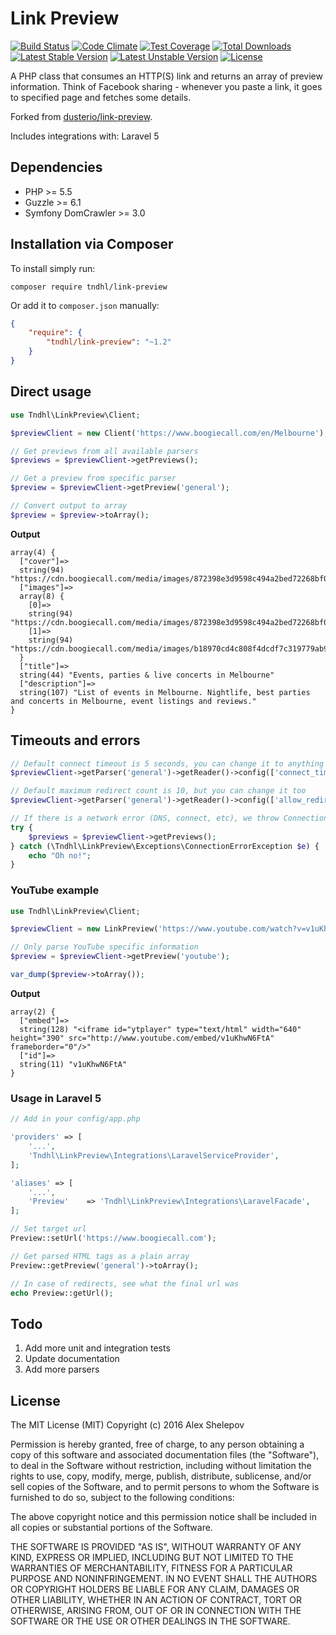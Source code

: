 # Link Preview 
[![Build Status](https://travis-ci.org/tndhl/link-preview.svg)](https://travis-ci.org/tndhl/link-preview)
[![Code Climate](https://codeclimate.com/github/tndhl/link-preview/badges/gpa.svg)](https://codeclimate.com/github/tndhl/link-preview/badges)
[![Test Coverage](https://codeclimate.com/github/tndhl/link-preview/badges/coverage.svg)](https://codeclimate.com/github/tndhl/link-preview/badges)
[![Total Downloads](https://poser.pugx.org/tndhl/link-preview/d/total.svg)](https://packagist.org/packages/tndhl/link-preview)
[![Latest Stable Version](https://poser.pugx.org/tndhl/link-preview/v/stable.svg)](https://packagist.org/packages/tndhl/link-preview)
[![Latest Unstable Version](https://poser.pugx.org/tndhl/link-preview/v/unstable.svg)](https://packagist.org/packages/tndhl/link-preview)
[![License](https://poser.pugx.org/tndhl/link-preview/license.svg)](https://packagist.org/packages/tndhl/link-preview)

A PHP class that consumes an HTTP(S) link and returns an array of preview information. Think of Facebook sharing -
whenever you paste a link, it goes to specified page and fetches some details.

Forked from [dusterio/link-preview](https://github.com/dusterio/link-preview).

Includes integrations with: Laravel 5

## Dependencies

* PHP >= 5.5
* Guzzle >= 6.1
* Symfony DomCrawler >= 3.0

## Installation via Composer

To install simply run:

```
composer require tndhl/link-preview
```

Or add it to `composer.json` manually:

```json
{
    "require": {
        "tndhl/link-preview": "~1.2"
    }
}
```

## Direct usage

```php
use Tndhl\LinkPreview\Client;

$previewClient = new Client('https://www.boogiecall.com/en/Melbourne');

// Get previews from all available parsers
$previews = $previewClient->getPreviews();

// Get a preview from specific parser
$preview = $previewClient->getPreview('general');

// Convert output to array
$preview = $preview->toArray();
```

**Output**

```
array(4) {
  ["cover"]=>
  string(94) "https://cdn.boogiecall.com/media/images/872398e3d9598c494a2bed72268bf018_1440575488_7314_s.jpg"
  ["images"]=>
  array(8) {
    [0]=>
    string(94) "https://cdn.boogiecall.com/media/images/872398e3d9598c494a2bed72268bf018_1440575488_7314_s.jpg"
    [1]=>
    string(94) "https://cdn.boogiecall.com/media/images/b18970cd4c808f4dcdf7c319779ab9c6_1457347623_2419_s.jpg"
  }
  ["title"]=>
  string(44) "Events, parties & live concerts in Melbourne"
  ["description"]=>
  string(107) "List of events in Melbourne. Nightlife, best parties and concerts in Melbourne, event listings and reviews."
}
```

## Timeouts and errors

```php
// Default connect timeout is 5 seconds, you can change it to anything you want
$previewClient->getParser('general')->getReader()->config(['connect_timeout' => 3.14]);

// Default maximum redirect count is 10, but you can change it too
$previewClient->getParser('general')->getReader()->config(['allow_redirects' => ['max' => 10]]);

// If there is a network error (DNS, connect, etc), we throw ConnectionErrorException
try {
    $previews = $previewClient->getPreviews();
} catch (\Tndhl\LinkPreview\Exceptions\ConnectionErrorException $e) {
    echo "Oh no!";
}
```

### YouTube example

```php
use Tndhl\LinkPreview\Client;

$previewClient = new LinkPreview('https://www.youtube.com/watch?v=v1uKhwN6FtA');

// Only parse YouTube specific information
$preview = $previewClient->getPreview('youtube');

var_dump($preview->toArray());
```

**Output**

```
array(2) {
  ["embed"]=>
  string(128) "<iframe id="ytplayer" type="text/html" width="640" height="390" src="http://www.youtube.com/embed/v1uKhwN6FtA" frameborder="0"/>"
  ["id"]=>
  string(11) "v1uKhwN6FtA"
}
```

### Usage in Laravel 5

```php
// Add in your config/app.php

'providers' => [
    '...',
    'Tndhl\LinkPreview\Integrations\LaravelServiceProvider',
];

'aliases' => [
    '...',
    'Preview'    => 'Tndhl\LinkPreview\Integrations\LaravelFacade',
];

// Set target url
Preview::setUrl('https://www.boogiecall.com');

// Get parsed HTML tags as a plain array
Preview::getPreview('general')->toArray();

// In case of redirects, see what the final url was
echo Preview::getUrl();
```

## Todo

1. Add more unit and integration tests
2. Update documentation
3. Add more parsers

## License

The MIT License (MIT)
Copyright (c) 2016 Alex Shelepov

Permission is hereby granted, free of charge, to any person obtaining a copy of this software and associated documentation files (the "Software"), to deal in the Software without restriction, including without limitation the rights to use, copy, modify, merge, publish, distribute, sublicense, and/or sell copies of the Software, and to permit persons to whom the Software is furnished to do so, subject to the following conditions:

The above copyright notice and this permission notice shall be included in all copies or substantial portions of the Software.

THE SOFTWARE IS PROVIDED "AS IS", WITHOUT WARRANTY OF ANY KIND, EXPRESS OR IMPLIED, INCLUDING BUT NOT LIMITED TO THE WARRANTIES OF MERCHANTABILITY, FITNESS FOR A PARTICULAR PURPOSE AND NONINFRINGEMENT. IN NO EVENT SHALL THE AUTHORS OR COPYRIGHT HOLDERS BE LIABLE FOR ANY CLAIM, DAMAGES OR OTHER LIABILITY, WHETHER IN AN ACTION OF CONTRACT, TORT OR OTHERWISE, ARISING FROM, OUT OF OR IN CONNECTION WITH THE SOFTWARE OR THE USE OR OTHER DEALINGS IN THE SOFTWARE.
